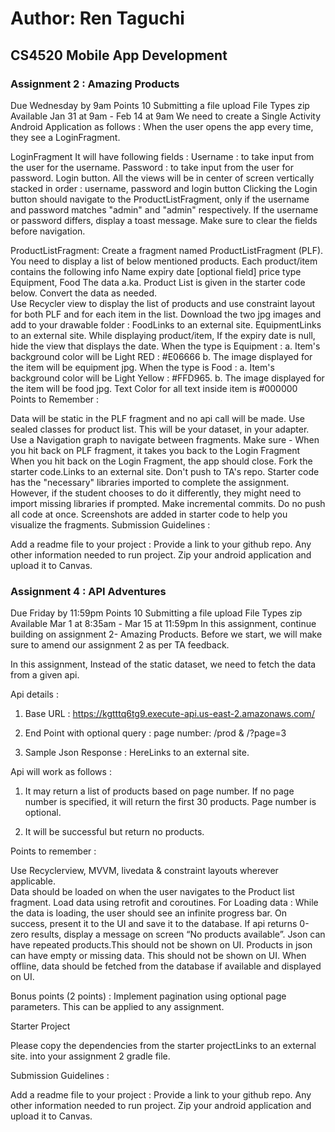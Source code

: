 # Author: Ren Taguchi
## CS4520 Mobile App Development
### Assignment 2 : Amazing Products 
Due Wednesday by 9am Points 10 Submitting a file upload File Types zip Available Jan 31 at 9am - Feb 14 at 9am
We need to create a Single Activity Android Application as follows : 
When the user opens the app every time, they see a LoginFragment.

LoginFragment 
It will have following fields : 
Username : to take input from the user for the username.
Password : to take input from the user for password. 
Login button.
All the views will be in center of screen vertically stacked in order : username, password and login button
Clicking the Login button should navigate to the ProductListFragment, only if the username and password matches "admin" and "admin" respectively. If the username or password differs, display a toast message. Make sure to clear the fields before navigation.

ProductListFragment:
Create a fragment named ProductListFragment (PLF). You need to display a list of below mentioned products. 
Each product/item contains the following info
Name
expiry date [optional field] 
price 
type 
Equipment, 
Food
The data a.ka. Product List is given in the starter code below. Convert the data as needed.  
Use Recycler view to display the list of products and use constraint layout for both PLF and for each item in the list.
Download the two jpg images and add to your drawable folder :
FoodLinks to an external site.
EquipmentLinks to an external site.
While displaying product/item,
 If the expiry date is null, hide the view that displays the date.
When the type is Equipment : 
a. Item's background color will be Light RED : #E06666
b. The image displayed for the item will be equipment jpg.
When the type is Food : 
a. Item's background color will be Light Yellow : #FFD965. 
b. The image displayed for the item will be food jpg.
Text Color for all text inside item is #000000
Points to Remember :

Data will be static in the PLF fragment and no api call will be made.
Use sealed classes for product list. This will be your dataset, in your adapter. 
Use a Navigation graph to navigate between fragments.
Make sure - 
When you hit back on PLF fragment, it takes you back to the Login Fragment 
When you hit back on the Login Fragment, the app should close.
Fork the starter code.Links to an external site. Don't push to TA's repo. Starter code has the "necessary" libraries imported to complete the assignment. However, if the student chooses to do it differently, they might need to import missing libraries if prompted.
Make incremental commits. Do no push all code at once. 
Screenshots are added in starter code to help you visualize the fragments.
Submission Guidelines :

Add a readme file to your project :
Provide a link to your github repo. 
Any other information needed to run project. 
Zip your android application and upload it to Canvas.


### Assignment 4 : API Adventures 
Due Friday by 11:59pm Points 10 Submitting a file upload File Types zip Available Mar 1 at 8:35am - Mar 15 at 11:59pm
In this assignment, continue building on assignment 2- Amazing Products. Before we start, we will make sure to amend our assignment 2 as per TA feedback.

In this assignment, Instead of the static dataset, we need to fetch the data from a given api. 

Api details : 

1. Base URL : https://kgtttq6tg9.execute-api.us-east-2.amazonaws.com/

2. End Point with optional query : page number:  /prod  &  /?page=3

3. Sample Json Response :  HereLinks to an external site. 


Api will work as follows : 

1. It may return a list of products based on page number. If no page number is specified, it will return the first 30 products. Page number is optional. 

2. It will be successful but return no products. 


Points to remember :

Use Recyclerview, MVVM, livedata & constraint layouts wherever applicable.  
Data should be loaded on when the user navigates to the Product list fragment. Load data using retrofit and coroutines. 
For Loading data : 
While the data is loading, the user should see an infinite progress bar. 
On success, present it to the UI and save it to the database. 
If api returns 0-zero results, display a message on screen “No products available”.
Json can have repeated products.This should not be shown on UI.
Products in json can have empty or missing data. This should not be shown on UI.
When offline, data should be fetched from the database if available and displayed on UI.
 

Bonus points (2 points) : Implement pagination using optional page parameters. This can be applied to any assignment.


Starter Project

Please copy the dependencies from the starter projectLinks to an external site. into your assignment 2 gradle file. 

Submission Guidelines :

Add a readme file to your project :
Provide a link to your github repo. 
Any other information needed to run project. 
Zip your android application and upload it to Canvas.
